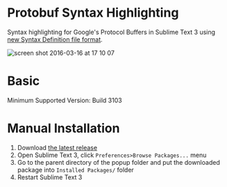 Protobuf Syntax Highlighting
============================

Syntax highlighting for Google's Protocol Buffers in Sublime Text 3 using [new Syntax Definition file format](https://www.sublimetext.com/docs/3/syntax.html).

![screen shot 2016-03-16 at 17 10 07](https://cloud.githubusercontent.com/assets/2258983/13807043/22119e5c-eb9a-11e5-863f-dbbc22ba6182.png)

Basic
=====

Minimum Supported Version: Build 3103

Manual Installation
===================

1. Download [the latest release](https://github.com/VcamX/protobuf-syntax-highlighting/releases)
2. Open Sublime Text 3, click `Preferences>Browse Packages...` menu
3. Go to the parent directory of the popup folder and put the downloaded package into `Installed Packages/` folder
4. Restart Sublime Text 3

